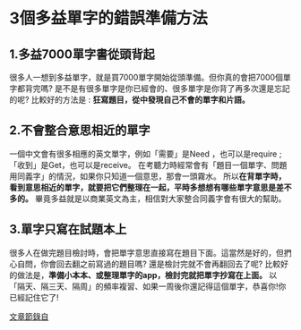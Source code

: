 # 3個多益單字的錯誤準備方法


## 1.多益7000單字書從頭背起 

很多人一想到多益單字，就是買7000單字開始從頭準備。但你真的會把7000個單字都背完嗎? 是不是有很多單字是你已經會的、很多單字是你背了再多次還是忘記的呢?
比較好的方法是 : **狂寫題目，從中發現自己不會的單字和片語。**

## 2.不會整合意思相近的單字 

一個中文會有很多相應的英文單字，例如「需要」是Need ，也可以是require ;「收到」是Get，也可以是receive。
在考聽力時經常會有「題目一個單字、問題用同義字」的情況，如果你只知道一個意思，那會一頭霧水。
所以**在背單字時，看到意思相近的單字，就要把它們整理在一起，平時多想想有哪些單字意思是差不多的。**
畢竟多益就是以商業英文為主，相信對大家整合同義字會有很大的幫助。

## 3.單字只寫在試題本上 
很多人在做完題目檢討時，會把單字意思直接寫在題目下面。這當然是好的，但捫心自問，你會回去翻之前寫過的題目嗎? 還是檢討完就不會再翻回去了呢?
比較好的做法是，**準備小本本、或整理單字的app，檢討完就把單字抄寫在上面。**
以「隔天、隔三天、隔周」的頻率複習、如果一周後你還記得這個單字，恭喜你!你已經記住它了!

[文章節錄自](https://blog.amazingtalker.com/zh-tw/zh-eng/%E5%A4%9A%E7%9B%8A%E5%96%AE%E5%AD%97%E7%B8%BD%E6%95%B4%E7%90%86/10141/)

